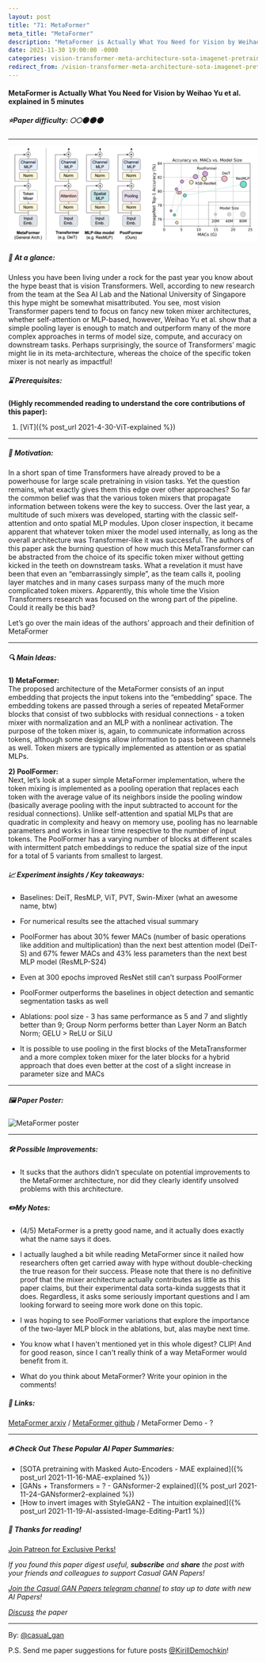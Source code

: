 ```yaml
---
layout: post
title: "71: MetaFormer"
meta_title: "MetaFormer"
description: "MetaFormer is Actually What You Need for Vision by Weihao Yu et al. explained in 5 minutes"
date: 2021-11-30 19:00:00 -0000
categories: vision-transformer-meta-architecture-sota-imagenet-pretraining
redirect_from: /vision-transformer-meta-architecture-sota-imagenet-pretrainings/2021/11/30/MetFormer-explained.html
---
```


#### MetaFormer is Actually What You Need for Vision by Weihao Yu et al. explained in 5 minutes

##### ⭐️Paper difficulty: 🌕🌕🌑🌑🌑

***

![MetaFormer](/assets/images/metaformer_teaser.png "MetaFormer Teaser")

##### 🎯 At a glance:

Unless you have been living under a rock for the past year you know about the hype beast that is vision Transformers. Well, according to new research from the team at the Sea AI Lab and the National University of Singapore this hype might be somewhat misattributed. You see, most vision Transformer papers tend to focus on fancy new token mixer architectures, whether self-attention or MLP-based, however, Weihao Yu et al. show that a simple pooling layer is enough to match and outperform many of the more complex approaches in terms of model size, compute, and accuracy on downstream tasks. Perhaps surprisingly, the source of Transformers’ magic might lie in its meta-architecture, whereas the choice of the specific token mixer is not nearly as impactful!

##### ⌛️ Prerequisites:

**(Highly recommended reading to understand the core contributions of this paper):**  
1) [ViT]({% post_url 2021-4-30-ViT-explained %})  

***

##### 🚀 Motivation:

In a short span of time Transformers have already proved to be a powerhouse for large scale pretraining in vision tasks. Yet the question remains, what exactly gives them this edge over other approaches? So far the common belief was that the various token mixers that propagate information between tokens were the key to success. Over the last year, a multitude of such mixers was developed, starting with the classic self-attention and onto spatial MLP modules. Upon closer inspection, it became apparent that whatever token mixer the model used internally, as long as the overall architecture was Transformer-like it was successful. The authors of this paper ask the burning question of how much this MetaTransformer can be abstracted from the choice of its specific token mixer without getting kicked in the teeth on downstream tasks. What a revelation it must have been that even an “embarrassingly simple”, as the team calls it, pooling layer matches and in many cases surpass many of the much more complicated token mixers. Apparently, this whole time the Vision Transformers research was focused on the wrong part of the pipeline. Could it really be this bad?  

Let’s go over the main ideas of the authors’ approach and their definition of MetaFormer

***

##### 🔍 Main Ideas:

**1) MetaFormer:**  
The proposed architecture of the MetaFormer consists of an input embedding that projects the input tokens into the “embedding” space. The embedding tokens are passed through a series of repeated MetaFormer blocks that consist of two subblocks with residual connections - a token mixer with normalization and an MLP with a nonlinear activation. The purpose of the token mixer is, again, to communicate information across tokens, although some designs allow information to pass between channels as well. Token mixers are typically implemented as attention or as spatial MLPs.  

**2) PoolFormer:**  
Next, let’s look at a super simple MetaFormer implementation, where the token mixing is implemented as a pooling operation that replaces each token with the average value of its neighbors inside the pooling window (basically average pooling with the input subtracted to account for the residual connections). Unlike self-attention and spatial MLPs that are quadratic in complexity and heavy on memory use, pooling has no learnable parameters and works in linear time respective to the number of input tokens. The PoolFormer has a varying number of blocks at different scales with intermittent patch embeddings to reduce the spatial size of the input for a total of 5 variants from smallest to largest.

##### 📈 Experiment insights / Key takeaways:

- Baselines: DeiT, ResMLP, ViT, PVT, Swin-Mixer (what an awesome name, btw)  
- For numerical results see the attached visual summary  

- PoolFormer has about 30% fewer MACs (number of basic operations like addition and multiplication) than the next best attention model (DeiT-S) and 67% fewer MACs and 43% less parameters than the next best MLP model (ResMLP-S24)  
- Even at 300 epochs improved ResNet still can’t surpass PoolFormer  
- PoolFormer outperforms the baselines in object detection and semantic segmentation tasks as well  

- Ablations: pool size - 3 has same performance as 5 and 7 and slightly better than 9; Group Norm performs better than Layer Norm an Batch Norm; GELU > ReLU or SiLU  
- It is possible to use pooling in the first blocks of the MetaTransformer and a more complex token mixer for the later blocks for a hybrid approach that does even better at the cost of a slight increase in parameter size and MACs  

***

##### 🖼️ Paper Poster:

![MetaFormer poster](/assets/images/metaformer.jpg "MetaFormer Poster")

***

##### 🛠 Possible Improvements:

- It sucks that the authors didn’t speculate on potential improvements to the MetaFormer architecture, nor did they clearly identify unsolved problems with this architecture.

##### ✏️My Notes:

- (4/5) MetaFormer is a pretty good name, and it actually does exactly what the name says it does.

- I actually laughed a bit while reading MetaFormer since it nailed how researchers often get carried away with hype without double-checking the true reason for their success. Please note that there is no definitive proof that the mixer architecture actually contributes as little as this paper claims, but their experimental data sorta-kinda suggests that it does. Regardless, it asks some seriously important questions and I am looking forward to seeing more work done on this topic.
- I was hoping to see PoolFormer variations that explore the importance of the two-layer MLP block in the ablations, but, alas maybe next time.
- You know what I haven't mentioned yet in this whole digest? CLIP! And for good reason, since I can't really think of a way MetaFormer would benefit from it.

- What do you think about MetaFormer? Write your opinion in the comments!

##### 🔗 Links:
[MetaFormer arxiv](https://arxiv.org/pdf/2111.11418.pdf) / [MetaFormer github](https://github.com/sail-sg/poolformer) / MetaFormer Demo - ?

***

##### 🔥 Check Out These Popular AI Paper Summaries:  
- [SOTA pretraining with Masked Auto-Encoders - MAE explained]({% post_url 2021-11-16-MAE-explained %})  
- [GANs + Transformers = ? - GANsformer-2 explained]({% post_url 2021-11-24-GANsformer2-explained %})  
- [How to invert images with StyleGAN2 - The intuition explained]({% post_url 2021-11-19-AI-assisted-Image-Editing-Part1 %})  

##### 👋 Thanks for reading!
<a href="https://www.patreon.com/bePatron?u=53448948" data-patreon-widget-type="become-patron-button">Join Patreon for Exclusive Perks!</a><script async src="https://c6.patreon.com/becomePatronButton.bundle.js"></script>

*If you found this paper digest useful, **subscribe** and **share** the post with your friends and colleagues to support Casual GAN Papers!*

*[Join the Casual GAN Papers telegram channel](https://t.me/joinchat/KeutnzlvetRkZGZi) to stay up to date with new AI Papers!*

*[Discuss](https://t.me/casual_gans_chat) the paper*

***

By: [@casual_gan](https://t.me/joinchat/KeutnzlvetRkZGZi)

P.S. Send me paper suggestions for future posts
[@KirillDemochkin](mailto:kdemochkin@gmail.com)!
